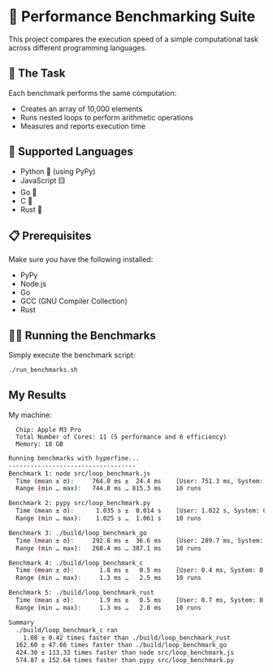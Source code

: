 # 🚀 Performance Benchmarking Suite

This project compares the execution speed of a simple computational task across different programming languages.

## 🎯 The Task

Each benchmark performs the same computation:

- Creates an array of 10,000 elements
- Runs nested loops to perform arithmetic operations
- Measures and reports execution time

## 🔧 Supported Languages

- Python 🐍 (using PyPy)
- JavaScript 🟨
- Go 🦫
- C 🎯
- Rust 🦀

## 📋 Prerequisites

Make sure you have the following installed:

- PyPy
- Node.js
- Go
- GCC (GNU Compiler Collection)
- Rust

## 🏃‍♂️ Running the Benchmarks

Simply execute the benchmark script:

```bash
./run_benchmarks.sh
```

## My Results

My machine:

```
  Chip: Apple M3 Pro
  Total Number of Cores: 11 (5 performance and 6 efficiency)
  Memory: 18 GB
```

```bash
Running benchmarks with hyperfine...
-----------------------------------
Benchmark 1: node src/loop_benchmark.js
  Time (mean ± σ):     764.0 ms ±  24.4 ms    [User: 751.3 ms, System: 7.6 ms]
  Range (min … max):   744.8 ms … 815.3 ms    10 runs

Benchmark 2: pypy src/loop_benchmark.py
  Time (mean ± σ):      1.035 s ±  0.014 s    [User: 1.022 s, System: 0.010 s]
  Range (min … max):    1.025 s …  1.061 s    10 runs

Benchmark 3: ./build/loop_benchmark_go
  Time (mean ± σ):     292.8 ms ±  36.6 ms    [User: 289.7 ms, System: 1.8 ms]
  Range (min … max):   268.4 ms … 387.1 ms    10 runs

Benchmark 4: ./build/loop_benchmark_c
  Time (mean ± σ):       1.8 ms ±   0.5 ms    [User: 0.4 ms, System: 0.7 ms]
  Range (min … max):     1.3 ms …   2.5 ms    10 runs

Benchmark 5: ./build/loop_benchmark_rust
  Time (mean ± σ):       1.9 ms ±   0.5 ms    [User: 0.7 ms, System: 0.7 ms]
  Range (min … max):     1.3 ms …   2.8 ms    10 runs

Summary
  ./build/loop_benchmark_c ran
    1.08 ± 0.42 times faster than ./build/loop_benchmark_rust
  162.60 ± 47.66 times faster than ./build/loop_benchmark_go
  424.30 ± 113.33 times faster than node src/loop_benchmark.js
  574.87 ± 152.64 times faster than pypy src/loop_benchmark.py
```
